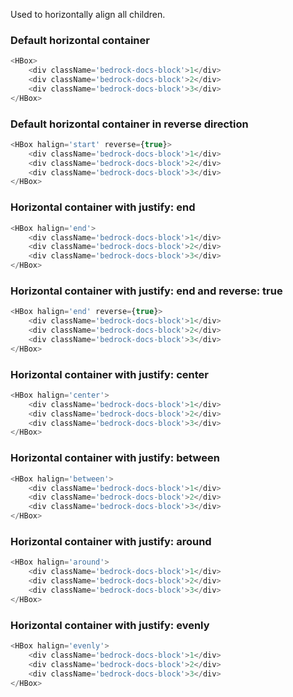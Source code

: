 Used to horizontally align all children.

### Default horizontal container

```js
<HBox>
    <div className='bedrock-docs-block'>1</div>
    <div className='bedrock-docs-block'>2</div>
    <div className='bedrock-docs-block'>3</div>
</HBox>
```

### Default horizontal container in reverse direction

```js
<HBox halign='start' reverse={true}>
    <div className='bedrock-docs-block'>1</div>
    <div className='bedrock-docs-block'>2</div>
    <div className='bedrock-docs-block'>3</div>
</HBox>
```

### Horizontal container with justify: end

```js
<HBox halign='end'>
    <div className='bedrock-docs-block'>1</div>
    <div className='bedrock-docs-block'>2</div>
    <div className='bedrock-docs-block'>3</div>
</HBox>
```

### Horizontal container with justify: end and reverse: true

```js
<HBox halign='end' reverse={true}>
    <div className='bedrock-docs-block'>1</div>
    <div className='bedrock-docs-block'>2</div>
    <div className='bedrock-docs-block'>3</div>
</HBox>
```

### Horizontal container with justify: center

```js
<HBox halign='center'>
    <div className='bedrock-docs-block'>1</div>
    <div className='bedrock-docs-block'>2</div>
    <div className='bedrock-docs-block'>3</div>
</HBox>
```

### Horizontal container with justify: between

```js
<HBox halign='between'>
    <div className='bedrock-docs-block'>1</div>
    <div className='bedrock-docs-block'>2</div>
    <div className='bedrock-docs-block'>3</div>
</HBox>
```

### Horizontal container with justify: around

```js
<HBox halign='around'>
    <div className='bedrock-docs-block'>1</div>
    <div className='bedrock-docs-block'>2</div>
    <div className='bedrock-docs-block'>3</div>
</HBox>
```

### Horizontal container with justify: evenly

```js
<HBox halign='evenly'>
    <div className='bedrock-docs-block'>1</div>
    <div className='bedrock-docs-block'>2</div>
    <div className='bedrock-docs-block'>3</div>
</HBox>
```
